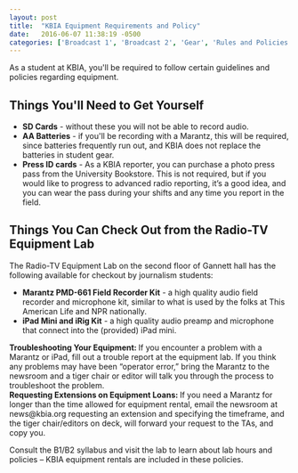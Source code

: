 ```yaml
---
layout: post
title:  "KBIA Equipment Requirements and Policy"
date:   2016-06-07 11:38:19 -0500
categories: ['Broadcast 1', 'Broadcast 2', 'Gear', 'Rules and Policies']
---
```

As a student at KBIA, you'll be required to follow certain guidelines and policies regarding equipment. 

## Things You'll Need to Get Yourself
- **SD Cards** - without these you will not be able to record audio.
- **AA Batteries** - if you'll be recording with a Marantz, this will be required, since batteries frequently run out, and KBIA does not replace the batteries in student gear.
- **Press ID cards** - As a KBIA reporter, you can purchase a photo press pass from the University Bookstore.  This is not required, but if you would like to progress to advanced radio reporting, it’s a good idea, and you can wear the pass during your shifts and any time you report in the field.

## Things You Can Check Out from the Radio-TV Equipment Lab
The Radio-TV Equipment Lab on the second floor of Gannett hall has the following available for checkout by journalism students:

- **Marantz PMD-661 Field Recorder Kit** - a high quality audio field recorder and microphone kit, similar to what is used by the folks at This American Life and NPR nationally.
- **iPad Mini and iRig Kit** - a high quality audio preamp and microphone that connect into the (provided) iPad mini.

<div class="alert alert-danger">
<strong>Troubleshooting Your Equipment: </strong>
If you encounter a problem with a Marantz or iPad, fill out a trouble report at the equipment lab. If you think any problems may have been “operator error,” bring the Marantz to the newsroom and a tiger chair or editor will talk you through the process to troubleshoot the problem.
</div>

<div class="alert alert-danger">
<strong>Requesting Extensions on Equipment Loans: </strong>
If you need a Marantz for longer than the time allowed for equipment rental, email the newsroom at news@kbia.org requesting an extension and specifying the timeframe, and the tiger chair/editors on deck, will forward your request to the TAs, and copy you.</div>

Consult the B1/B2 syllabus and visit the lab to learn about lab hours and policies – KBIA equipment rentals are included in these policies.